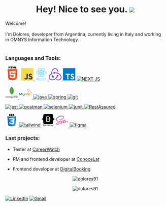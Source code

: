 <h1 align="center">Hey! Nice to see you.  <img src="https://media.giphy.com/media/hvRJCLFzcasrR4ia7z/giphy.gif" width="25px"></h1>

Welcome! <br></br>
I'm Dolores, developer from  Argentina, currently living in Italy and working in OMNYS Information Technology.
<br></br>

<h3 align="left">Languages and Tools:</h3>
<p align="left"> 
  <a href="https://developer.mozilla.org/en-US/docs/Web/HTML" target="_blank" rel="noreferrer">
  <img src="https://raw.githubusercontent.com/devicons/devicon/master/icons/html5/html5-original-wordmark.svg" alt="html5" width="45" height="45"/></a>
  <a href="https://developer.mozilla.org/en-US/docs/Web/JavaScript" target="_blank" rel="noreferrer">
  <img src="https://raw.githubusercontent.com/devicons/devicon/master/icons/javascript/javascript-original.svg" alt="javascript" width="40" height="40"/> </a>
<a href="https://reactjs.org/" target="_blank" rel="noreferrer">
  <img src="https://raw.githubusercontent.com/devicons/devicon/master/icons/react/react-original-wordmark.svg" alt="react" width="40" height="40"/> </a>
<a href="https://es.redux.js.org/" target="_blank" rel="noreferrer">
  <img src="https://raw.githubusercontent.com/devicons/devicon/master/icons/redux/redux-original.svg" alt="redux" width="40" height="40"/>
</a>
<a href="https://redux.js.org" target="_blank" rel="noreferrer"></a>
<a href="https://www.typescriptlang.org/" target="_blank" rel="noreferrer">
  <img src="https://raw.githubusercontent.com/devicons/devicon/master/icons/typescript/typescript-original.svg" alt="typescript" width="40" height="40"/>
</a>
<a href="https://nextjs.org/" target="_blank" rel="noreferrer">
  <img src="https://pulkitgangwar.gallerycdn.vsassets.io/extensions/pulkitgangwar/nextjs-snippets/1.0.1/1678968590213/Microsoft.VisualStudio.Services.Icons.Default" alt="NEXT JS" width="40" height="40"/>
</a>

<a></a>
<a href="https://www.mongodb.com/" target="_blank" rel="noreferrer">
  <img src="https://raw.githubusercontent.com/devicons/devicon/master/icons/mongodb/mongodb-original-wordmark.svg" alt="mongodb" width="40" height="40"/>
</a>
<a href="https://mysql.com" target="_blank" rel="noreferrer">
  <img src="https://raw.githubusercontent.com/devicons/devicon/master/icons/mysql/mysql-original-wordmark.svg" alt="mysql" width="40" height="40"/>
</a>
 <a href="https://www.java.com/es/" target="_blank" rel="noreferrer">
  <img src="https://encrypted-tbn0.gstatic.com/images?q=tbn:ANd9GcRv1LVykojIwTJKstyEfjNSopUMgoIEdmroaw&usqp=CAU" alt="java" width="35" height="40"/>
</a>
<a href="https://spring.io/" target="_blank" rel="noreferrer">
  <img src="https://www.vectorlogo.zone/logos/springio/springio-icon.svg" alt="spring" width="40" height="40"/>
</a>
<a href="https://git-scm.com/" target="_blank" rel="noreferrer">
  <img src="https://www.vectorlogo.zone/logos/git-scm/git-scm-icon.svg" alt="git" width="40" height="40"/>
</a>
 
<a></a>   

   <a href="https://jestjs.io/" target="_blank" rel="noreferrer">
     <img src="https://www.vectorlogo.zone/logos/jestjsio/jestjsio-icon.svg" alt="jest" width="40" height="40"/>   </a>
   <a href="https://www.postman.com/" target="_blank" rel="noreferrer">
     <img src="https://www.vectorlogo.zone/logos/getpostman/getpostman-icon.svg" alt="postman" width="40" height="40"/> 
   <a href="https://www.selenium.dev/" target=_blank rel="noreferrer"><img src="https://raw.githubusercontent.com/detain/svg-logos/780f25886640cef088af994181646db2f6b1a3f8/svg/selenium-logo.svg" alt="selenium" width="40" height="40"/>
    <a href="https://junit.org/junit5/" target=_blank rel="noreferrer"> <img src="https://developrogramming.com/wp-content/uploads/2021/11/1_J8sjpKQJswCKiPUYVefbgQ.jpeg" alt="junit" width="45" height="35"/>
   <a href="https://rest-assured.io/" target="_blank" rel="noreferrer">
     <img src="https://avatars.githubusercontent.com/u/19369327?s=200&v=4" alt="RestAssured" width="45" height="45"/>    </a>

<a></a>
<a href="https://www.w3schools.com/css/" target="_blank" rel="noreferrer">
  <img src="https://raw.githubusercontent.com/devicons/devicon/master/icons/css3/css3-original-wordmark.svg" alt="css3" width="40" height="40"/> </a>
<a href="https://tailwindcss.com/" target="_blank" rel="noreferrer">
  <img src="https://www.vectorlogo.zone/logos/tailwindcss/tailwindcss-icon.svg" alt="tailwind" width="40" height="40"/> </a>
<a href="https://getbootstrap.com" target="_blank" rel="noreferrer">
  <img src="https://raw.githubusercontent.com/devicons/devicon/master/icons/bootstrap/bootstrap-plain-wordmark.svg" alt="bootstrap" width="40" height="40"/>
</a>
<a href="https://sass-lang.com/" target="_blank" rel="noreferrer">
  <img src="https://raw.githubusercontent.com/devicons/devicon/master/icons/sass/sass-original.svg" alt="sass" width="40" height="40"/>
</a>
<a href="https://www.figma.com/" target="_blank" rel="noreferrer">
  <img src="https://www.vectorlogo.zone/logos/figma/figma-icon.svg" alt="figma" width="40" height="40"/>
</a>

  
 
  


  <h3> Last projects: </h3>
  
- Tester at [CareerWatch](https://github.com/No-Country/S8-12-T-Java-React)
  
- PM and frontend developer at [ConoceLat](https://github.com/No-Country/c10-57-t-reactchallenge-mern)
  
- Frontend developer at [DigitalBooking](https://github.com/dolores91/DigitalBooking) 


<p align="center"> 
  <img src="https://github-readme-stats.vercel.app/api/top-langs/?username=dolores91&layout=compact&langs_count=5&theme=midnight-purple" alt="dolores91" />
</p>

<p align="center"> 
  <img src="https://github-readme-stats.vercel.app/api?username=dolores91&show_icons=true&theme=midnight-purple" alt="dolores91" />
</p>   


<a href="https://www.linkedin.com/in/dolores-aleman/" target="_blank"><img src="https://img.shields.io/badge/LinkedIn-0077B5?style=for-the-badge&logo=linkedin&logoColor=white" alt="LinkedIn"></a> <a href="mailto:doloresalemang@gmail.com"><img src="https://img.shields.io/badge/Gmail-D14836?style=for-the-badge&logo=gmail&logoColor=white" alt="Gmail"></a>


